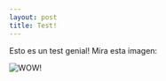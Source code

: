 ```yaml
---
layout: post
title: Test!
---
```

Esto es un test genial! Mira esta imagen:



![WOW!](/images/uploads/adri.svg "TITULAZO!")